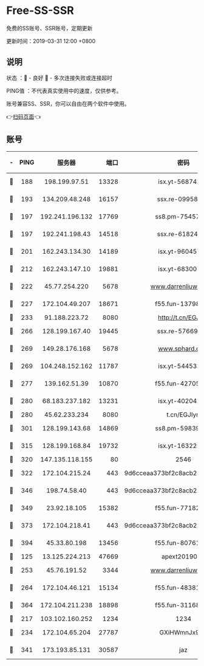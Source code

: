 # Free-SS-SSR

免费的SS账号、SSR账号，定期更新

更新时间：2019-03-31 12:00 +0800

## 说明

状态     ：🙂 - 良好 🙁 - 多次连接失败或连接超时

PING值   ：不代表真实使用中的速度，仅供参考。

账号兼容SS、SSR，你可以自由在两个软件中使用。

👉[扫码页面](https://liesauer.github.io/Free-SS-SSR/)👈

## 账号

|-|PING|服务器|端口|密码|加密方式|区域|
|:----:|:----:|:-----:|-----:|:----:|:----:|:----:|
|🙂|188|198.199.97.51|13328|isx.yt-56874296|aes-256-cfb|US|
|🙂|193|134.209.48.248|16157|ssx.re-09958168|aes-256-cfb|US|
|🙂|197|192.241.196.132|17769|ss8.pm-75457473|aes-256-cfb|US|
|🙂|197|192.241.198.43|14518|ssx.re-61824417|aes-256-cfb|US|
|🙂|201|162.243.134.30|14189|isx.yt-96045738|aes-256-cfb|US|
|🙂|212|162.243.147.10|19881|isx.yt-68300799|aes-256-cfb|US|
|🙂|222|45.77.254.220|5678|www.darrenliuwei.com|aes-256-cfb|SG|
|🙂|227|172.104.49.207|18671|f55.fun-13798673|aes-256-cfb|SG|
|🙂|233|91.188.223.72|8080|http://t.cn/EGJIyrl|rc4-md5|RU|
|🙂|266|128.199.167.40|19445|ssx.re-57669332|aes-256-cfb|SG|
|🙂|269|149.28.176.168|5678|www.sphard.com|aes-256-cfb|AU|
|🙂|269|104.248.152.162|11787|isx.yt-54453329|aes-256-cfb|SG|
|🙂|277|139.162.51.39|10870|f55.fun-42705355|aes-256-cfb|SG|
|🙂|280|68.183.237.182|13231|isx.yt-40204239|aes-256-cfb|SG|
|🙂|280|45.62.233.234|8080|t.cn/EGJIyrl|rc4-md5|CA|
|🙂|301|128.199.143.68|14869|ss8.pm-59839550|aes-256-cfb|SG|
|🙂|315|128.199.168.84|19732|isx.yt-16322176|aes-256-cfb|SG|
|🙂|320|147.135.118.155|80|2546|chacha20|US|
|🙂|322|172.104.215.24|443|9d6cceaa373bf2c8acb22e60b6a58be6|aes-256-cfb|US|
|🙂|346|198.74.58.40|443|9d6cceaa373bf2c8acb22e60b6a58be6|aes-256-cfb|US|
|🙂|349|23.92.18.105|15382|f55.fun-77182272|aes-256-cfb|US|
|🙂|373|172.104.218.41|443|9d6cceaa373bf2c8acb22e60b6a58be6|aes-256-cfb|US|
|🙂|394|45.33.80.198|13456|f55.fun-80761096|aes-256-cfb|US|
|🙂|125|13.125.224.213|47669|apext2019001|chacha20|KR|
|🙂|253|45.76.191.52|3344|www.darrenliuwei.com|aes-256-cfb|JP|
|🙂|264|172.104.46.121|15134|f55.fun-48381477|aes-256-cfb|SG|
|🙂|364|172.104.211.238|18898|f55.fun-31168082|aes-256-cfb|US|
|🙁|217|103.102.160.252|1234|1234|rc4-md5|JP|
|🙁|234|172.104.65.204|27787|GXiHWmnJx94S|aes-256-cfb|JP|
|🙁|341|173.193.85.131|30587|jaz|aes-256-cfb|US|
